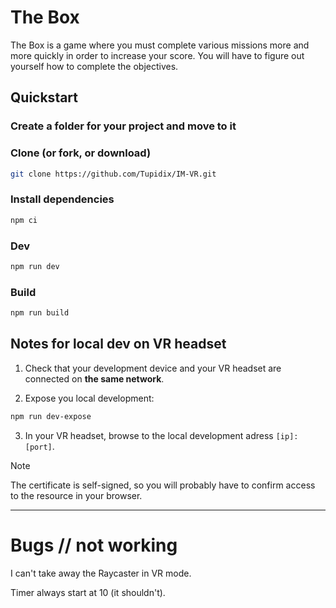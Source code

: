 # The Box
The Box is a game where you must complete various missions more and more quickly in order to increase your score. You will have to figure out yourself how to complete the objectives.

## Quickstart

### Create a folder for your project and move to it

### Clone (or fork, or download)

```sh
git clone https://github.com/Tupidix/IM-VR.git
```

### Install dependencies

```sh
npm ci
```

### Dev

```sh
npm run dev
```

### Build

```sh
npm run build
```

## Notes for local dev on VR headset

1. Check that your development device and your VR headset are connected on **the same network**.

2. Expose you local development:

```sh
npm run dev-expose
```

3. In your VR headset, browse to the local development adress `[ip]:[port]`.

> [!NOTE]  
> The certificate is self-signed, so you will probably have to confirm access to the resource in your browser.

---

# Bugs // not working
I can't take away the Raycaster in VR mode.

Timer always start at 10 (it shouldn't).
